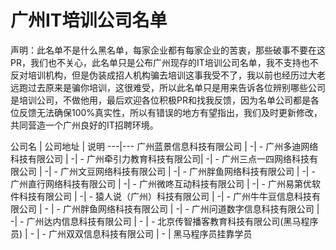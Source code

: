 # 广州IT培训公司名单

声明：此名单不是什么黑名单，每家企业都有每家企业的苦衷，那些破事不要在这PR，我们也不关心，此名单只是公布广州现存的IT培训公司名单，我不支持也不反对培训机构，但是伪装成招人机构骗去培训这事我受不了，我以前也经历过大老远跑过去原来是骗你培训，这很难受，所以此名单只是用来告诉各位辨别哪些公司是培训公司，不做他用，最后欢迎各位积极PR和找我反馈，因为名单公司都是各位反馈无法确保100%真实性，所以有错误的地方有望指出，我们及时更新修改，共同营造一个广州良好的IT招聘环境。

公司名 | 公司地址 | 说明
---|---
广州蓝景信息科技有限公司 | -| -
广州多迪网络科技有限公司 | -| -
广州牵引力教育科技有限公司| -| -
广州三点一四网络科技有限公司 | -| -
广州文豆网络科技有限公司 | -| -
广州胖鱼网络科技有限公司 | -| -
广州直行网络科技有限公司 | -| -
广州微咚互动科技有限公司 | -| -
广州易第优软件科技有限公司 | -| -
猿人说（广州）科技有限公司 | -| -
广州牛牛豆信息科技有限公司 | -	| -
广州胖鱼网络科技有限公司 | -| -
广州问道数字信息科技有限公司 | -| -
广州达内信息科技有限公司 | - | -
北京传智播客教育科技有限公司(黑马程序员) |  - | -
广州双双信息科技有限公司 | - | 黑马程序员挂靠学员


